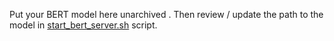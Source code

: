 Put your BERT model here unarchived .
Then review / update the path to the model in [start_bert_server.sh](https://github.com/DmitryKey/bert-solr-search/blob/master/start_bert_server.sh) script.